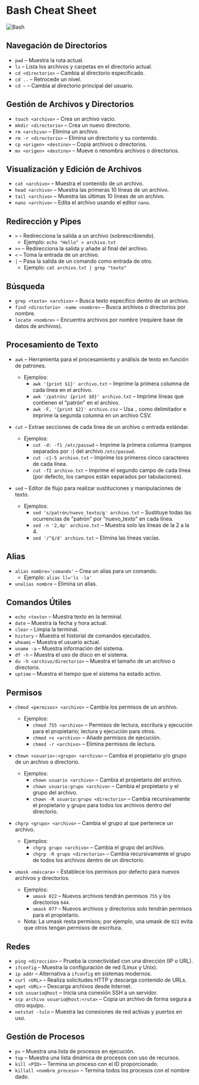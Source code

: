 # Bash Cheat Sheet  
![Bash](https://img.shields.io/badge/Bash-%2312100E.svg?style=flat-square&logo=gnu-bash&logoColor=white)


## Navegación de Directorios
- `pwd` – Muestra la ruta actual.
- `ls` – Lista los archivos y carpetas en el directorio actual.
- `cd <directorio>` – Cambia al directorio especificado.
- `cd ..` – Retrocede un nivel.
- `cd ~` – Cambia al directorio principal del usuario.

## Gestión de Archivos y Directorios
- `touch <archivo>` – Crea un archivo vacío.
- `mkdir <directorio>` – Crea un nuevo directorio.
- `rm <archivo>` – Elimina un archivo.
- `rm -r <directorio>` – Elimina un directorio y su contenido.
- `cp <origen> <destino>` – Copia archivos o directorios.
- `mv <origen> <destino>` – Mueve o renombra archivos o directorios.

## Visualización y Edición de Archivos
- `cat <archivo>` – Muestra el contenido de un archivo.
- `head <archivo>` – Muestra las primeras 10 líneas de un archivo.
- `tail <archivo>` – Muestra las últimas 10 líneas de un archivo.
- `nano <archivo>` – Edita el archivo usando el editor `nano`.

## Redirección y Pipes
- `>` – Redirecciona la salida a un archivo (sobrescribiendo).
  - Ejemplo: `echo "Hello" > archivo.txt`
- `>>` – Redirecciona la salida y añade al final del archivo.
- `<` – Toma la entrada de un archivo.
- `|` – Pasa la salida de un comando como entrada de otro.
  - Ejemplo: `cat archivo.txt | grep "texto"`

## Búsqueda
- `grep <texto> <archivo>` – Busca texto específico dentro de un archivo.
- `find <directorio> -name <nombre>` – Busca archivos o directorios por nombre.
- `locate <nombre>` – Encuentra archivos por nombre (requiere base de datos de archivos).

## Procesamiento de Texto

- `awk` – Herramienta para el procesamiento y análisis de texto en función de patrones.
  - Ejemplos:
    - `awk '{print $1}' archivo.txt` – Imprime la primera columna de cada línea en el archivo.
    - `awk '/patrón/ {print $0}' archivo.txt` – Imprime líneas que contienen el "patrón" en el archivo.
    - `awk -F, '{print $2}' archivo.csv` – Usa `,` como delimitador e imprime la segunda columna en un archivo CSV.

- `cut` – Extrae secciones de cada línea de un archivo o entrada estándar.
  - Ejemplos:
    - `cut -d: -f1 /etc/passwd` – Imprime la primera columna (campos separados por `:`) del archivo `/etc/passwd`.
    - `cut -c1-5 archivo.txt` – Imprime los primeros cinco caracteres de cada línea.
    - `cut -f2 archivo.txt` – Imprime el segundo campo de cada línea (por defecto, los campos están separados por tabulaciones).

- `sed` – Editor de flujo para realizar sustituciones y manipulaciones de texto.
  - Ejemplos:
    - `sed 's/patrón/nuevo_texto/g' archivo.txt` – Sustituye todas las ocurrencias de "patrón" por "nuevo_texto" en cada línea.
    - `sed -n '2,4p' archivo.txt` – Muestra solo las líneas de la 2 a la 4.
    - `sed '/^$/d' archivo.txt` – Elimina las líneas vacías.

## Alias
- `alias nombre='comando'` – Crea un alias para un comando.
  - Ejemplo: `alias ll='ls -la'`
- `unalias nombre` – Elimina un alias.

## Comandos Útiles
- `echo <texto>` – Muestra texto en la terminal.
- `date` – Muestra la fecha y hora actual.
- `clear` – Limpia la terminal.
- `history` – Muestra el historial de comandos ejecutados.
- `whoami` – Muestra el usuario actual.
- `uname -a` – Muestra información del sistema.
- `df -h` – Muestra el uso de disco en el sistema.
- `du -h <archivo/directorio>` – Muestra el tamaño de un archivo o directorio.
- `uptime` – Muestra el tiempo que el sistema ha estado activo.

## Permisos
- `chmod <permisos> <archivo>` – Cambia los permisos de un archivo.
  - Ejemplos:
    - `chmod 755 <archivo>` – Permisos de lectura, escritura y ejecución para el propietario; lectura y ejecución para otros.
    - `chmod +x <archivo>` – Añade permisos de ejecución.
    - `chmod -r <archivo>` – Elimina permisos de lectura.

- `chown <usuario>:<grupo> <archivo>` – Cambia el propietario y/o grupo de un archivo o directorio.
  - Ejemplos:
    - `chown usuario <archivo>` – Cambia el propietario del archivo.
    - `chown usuario:grupo <archivo>` – Cambia el propietario y el grupo del archivo.
    - `chown -R usuario:grupo <directorio>` – Cambia recursivamente el propietario y grupo para todos los archivos dentro del directorio.

- `chgrp <grupo> <archivo>` – Cambia el grupo al que pertenece un archivo.
  - Ejemplos:
    - `chgrp grupo <archivo>` – Cambia el grupo del archivo.
    - `chgrp -R grupo <directorio>` – Cambia recursivamente el grupo de todos los archivos dentro de un directorio.

- `umask <máscara>` – Establece los permisos por defecto para nuevos archivos y directorios.
  - Ejemplos:
    - `umask 022` – Nuevos archivos tendrán permisos `755` y los directorios `644`.
    - `umask 077` – Nuevos archivos y directorios solo tendrán permisos para el propietario.
  - Nota: La umask resta permisos; por ejemplo, una umask de `022` evita que otros tengan permisos de escritura.

## Redes
- `ping <dirección>` – Prueba la conectividad con una dirección (IP o URL).
- `ifconfig` – Muestra la configuración de red (Linux y Unix).
- `ip addr` – Alternativa a `ifconfig` en sistemas modernos.
- `curl <URL>` – Realiza solicitudes HTTP y descarga contenido de URLs.
- `wget <URL>` – Descarga archivos desde Internet.
- `ssh usuario@host` – Inicia una conexión SSH a un servidor.
- `scp archivo usuario@host:<ruta>` – Copia un archivo de forma segura a otro equipo.
- `netstat -tuln` – Muestra las conexiones de red activas y puertos en uso.

## Gestión de Procesos
- `ps` – Muestra una lista de procesos en ejecución.
- `top` – Muestra una lista dinámica de procesos con uso de recursos.
- `kill <PID>` – Termina un proceso con el ID proporcionado.
- `killall <nombre_proceso>` – Termina todos los procesos con el nombre dado.
